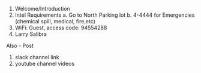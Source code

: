 1. Welcome/Introduction
1. Intel Requirements
a. Go to North Parking lot
b. 4-4444 for Emergencies (chemical spill, medical, fire,etc)
1. WiFi: Guest, access code: 94554288
1. Larry Salibra

Also - Post
1. slack channel link
1. youtube channel videos
